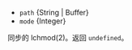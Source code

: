 <!-- YAML
deprecated: v0.4.7
-->

* `path` {String | Buffer}
* `mode` {Integer}

同步的 lchmod(2)。返回 `undefined`。

